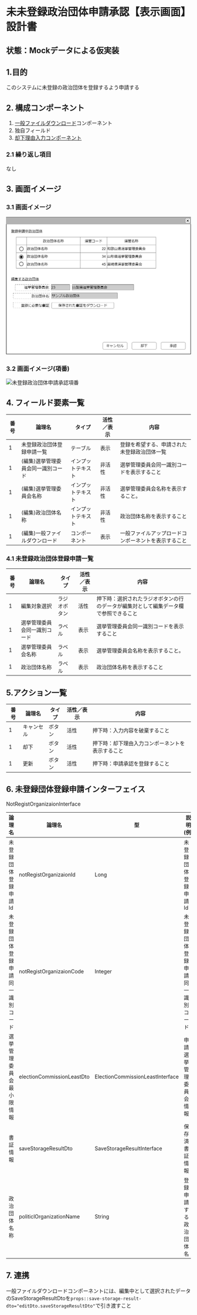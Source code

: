 ﻿# 未未登録政治団体申請承認【表示画面】設計書

## 状態：Mockデータによる仮実装

## 1.目的

このシステムに未登録の政治団体を登録するよう申請する

## 2. 構成コンポーネント

1. [一般ファイルダウンロード](../../common/front/download_general_file/download_general_file.md)コンポーネント
2. 独自フィールド
3. [却下理由入力コンポーネント](./#)

### 2.1 繰り返し項目

なし

## 3. 画面イメージ

### 3.1 画面イメージ

![未登録政治団体申請承認](image/未登録政治団体申請承認.drawio.png)

### 3.2 画面イメージ(項番)

![未登録政治団体申請承認項番](image/未登録政治団体申請承認項番.drawio.png)

## 4. フィールド要素一覧

| 番号 |               論理名               |       タイプ       | 活性／表示 |                         内容                         |
| ---- | ---------------------------------- | ------------------ | ---------- | ---------------------------------------------------- |
| 1    | 未登録政治団体登録申請一覧         | テーブル           | 表示       | 登録を希望する、申請された未登録政治団体一覧         |
| 1    | (編集)選挙管理委員会同一識別コード | インプットテキスト | 非活性     | 選挙管理委員会同一識別コードを表示すること           |
| 1    | (編集)選挙管理委員会名称           | インプットテキスト | 非活性     | 選挙管理委員会名称を表示すること。                   |
| 1    | (編集)政治団体名称                 | インプットテキスト | 非活性     | 政治団体名称を表示すること                           |
| 1    | (編集)一般ファイルダウンロード     | コンポーネント     | 表示       | 一般ファイルアップロードコンポーネントを表示すること |

### 4.1 未登録政治団体登録申請一覧

| 番号 |            論理名            |    タイプ    | 活性／表示 |                                         内容                                         |
| ---- | ---------------------------- | ------------ | ---------- | ------------------------------------------------------------------------------------ |
| 1    | 編集対象選択                 | ラジオボタン | 活性       | 押下時：選択されたラジオボタンの行のデータが編集対として編集データ欄で参照できること |
| 1    | 選挙管理委員会同一識別コード | ラベル       | 表示       | 選挙管理委員会同一識別コードを表示すること                                           |
| 1    | 選挙管理委員会名称           | ラベル       | 表示       | 選挙管理委員会名称を表示すること。                                                   |
| 1    | 政治団体名称                 | ラベル       | 表示       | 政治団体名称を表示すること                                                           |

## 5.アクション一覧

| 番号 |   論理名   | タイプ | 活性／表示 |                       内容                       |
| ---- | ---------- | ------ | ---------- | ------------------------------------------------ |
| 1    | キャンセル | ボタン | 活性       | 押下時：入力内容を破棄すること                   |
| 1    | 却下       | ボタン | 活性       | 押下時：却下理由入力コンポーネントを表示すること |
| 1    | 更新       | ボタン | 活性       | 押下時：申請承認を登録すること                   |

## 6. 未登録団体登録申請インターフェイス

NotRegistOrganizaionInterface

 |              論理名              |           論理名           |                型                |             説明(例)             |
 | -------------------------------- | -------------------------- | -------------------------------- | -------------------------------- |
 | 未登録団体登録申請Id             | notRegistOrganizaionId     | Long                             | 未登録団体登録申請Id             |
 | 未登録団体登録申請同一識別コード | notRegistOrganizaionCode   | Integer                          | 未登録団体登録申請同一識別コード |
 | 選挙管理委員会最小限情報         | electionCommissionLeastDto | ElectionCommissionLeastInterface | 申請選挙管理委員会情報           |
 | 書証情報                         | saveStorageResultDto       | SaveStorageResultInterface       | 保存済書証情報                   |
 | 政治団体名称                     | politiclOrganizationName   | String                           | 登録申請する政治団体名           |

## 7. 連携

一般ファイルダウンロードコンポーネントには、編集中として選択されたデータのSaveStorageResultDtoを`props::save-storage-result-dto="editDto.saveStorageResultDto"`で引き渡すこと
